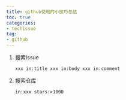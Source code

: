 ```yaml
---
title: github使用的小技巧总结
toc: true
categories:
- techissue
tag:
- github
---
```


1. 搜索Issue

   ```
   xxx in:title xxx in:body xxx in:comment
   ```

2. 搜索仓库

   ```
   in:xxx stars:>1000
   ```

   